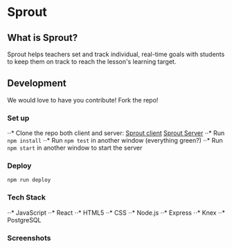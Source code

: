 # Sprout
## What is Sprout?
Sprout helps teachers set and track individual, real-time goals with students to keep them on track to reach the lesson's learning target.
## Development
We would love to have you contribute! Fork the repo!
### Set up
⋅⋅* Clone the repo both client and server: 
[Sprout client](https://github.com/thinkful-ei-emu/ZOMGPOW-Client)
[Sprout Server](https://github.com/thinkful-ei-emu/ZOMGPOW-Server)
⋅⋅* Run `npm install`
⋅⋅* Run `npm test` in another window (everything green?)
⋅⋅* Run `npm start` in another window to start the server
### Deploy
`npm run deploy`
### Tech Stack
⋅⋅* JavaScript
⋅⋅* React
⋅⋅* HTML5
⋅⋅* CSS
⋅⋅* Node.js
⋅⋅* Express
⋅⋅* Knex
⋅⋅* PostgreSQL
### Screenshots